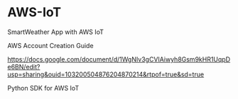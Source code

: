 # AWS-IoT
SmartWeather App with AWS IoT

AWS Account Creation Guide

https://docs.google.com/document/d/1WgNIv3gCVIAiwyh8Gsm9kHR1UqpDe6BN/edit?usp=sharing&ouid=103200504876204870214&rtpof=true&sd=true

Python SDK for AWS IoT
